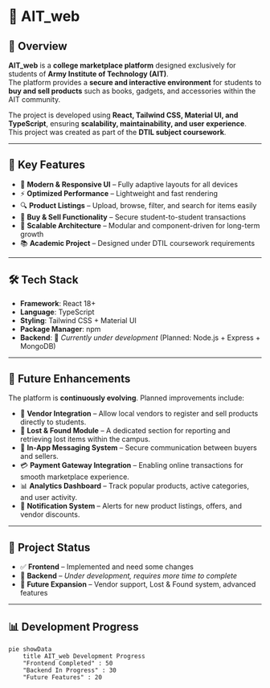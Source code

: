 # 🚀 AIT_web  

## 📖 Overview  

**AIT_web** is a **college marketplace platform** designed exclusively for students of **Army Institute of Technology (AIT)**.  
The platform provides a **secure and interactive environment** for students to **buy and sell products** such as books, gadgets, and accessories within the AIT community.  

The project is developed using **React, Tailwind CSS, Material UI, and TypeScript**, ensuring **scalability, maintainability, and user experience**.  
This project was created as part of the **DTIL subject coursework**.  

---

## 🎯 Key Features  

- 🎨 **Modern & Responsive UI** – Fully adaptive layouts for all devices  
- ⚡ **Optimized Performance** – Lightweight and fast rendering  
- 🔍 **Product Listings** – Upload, browse, filter, and search for items easily  
- 🛒 **Buy & Sell Functionality** – Secure student-to-student transactions  
- 🔐 **Scalable Architecture** – Modular and component-driven for long-term growth  
- 📚 **Academic Project** – Designed under DTIL coursework requirements  

---

## 🛠️ Tech Stack  

- **Framework**: React 18+  
- **Language**: TypeScript  
- **Styling**: Tailwind CSS + Material UI  
- **Package Manager**: npm  
- **Backend**: 🚧 *Currently under development* (Planned: Node.js + Express + MongoDB)  

---

## 🔮 Future Enhancements  

The platform is **continuously evolving**. Planned improvements include:  

- 🏬 **Vendor Integration** – Allow local vendors to register and sell products directly to students.  
- 🔎 **Lost & Found Module** – A dedicated section for reporting and retrieving lost items within the campus.  
- 📨 **In-App Messaging System** – Secure communication between buyers and sellers.  
- 💳 **Payment Gateway Integration** – Enabling online transactions for smooth marketplace experience.  
- 📊 **Analytics Dashboard** – Track popular products, active categories, and user activity.  
- 🔔 **Notification System** – Alerts for new product listings, offers, and vendor discounts.  

---

## 📌 Project Status  

- ✅ **Frontend** – Implemented and need some changes  
- 🚧 **Backend** – *Under development, requires more time to complete*  
- 🌱 **Future Expansion** – Vendor support, Lost & Found system, advanced features  

---

## 📊 Development Progress  

```mermaid
pie showData
    title AIT_web Development Progress
    "Frontend Completed" : 50
    "Backend In Progress" : 30
    "Future Features" : 20
